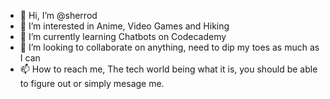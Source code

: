 - 👋 Hi, I’m @sherrod
- 👀 I’m interested in Anime, Video Games and Hiking
- 🌱 I’m currently learning Chatbots on Codecademy
- 💞️ I’m looking to collaborate on anything, need to dip my toes as much as I can
- 📫 How to reach me, The tech world being what it is, you should be able to figure out or simply mesage me.

<!---
sherrodpbrya/sherrodpbrya is a ✨ special ✨ repository because its `README.md` (this file) appears on your GitHub profile.
You can click the Preview link to take a look at your changes.
--->

